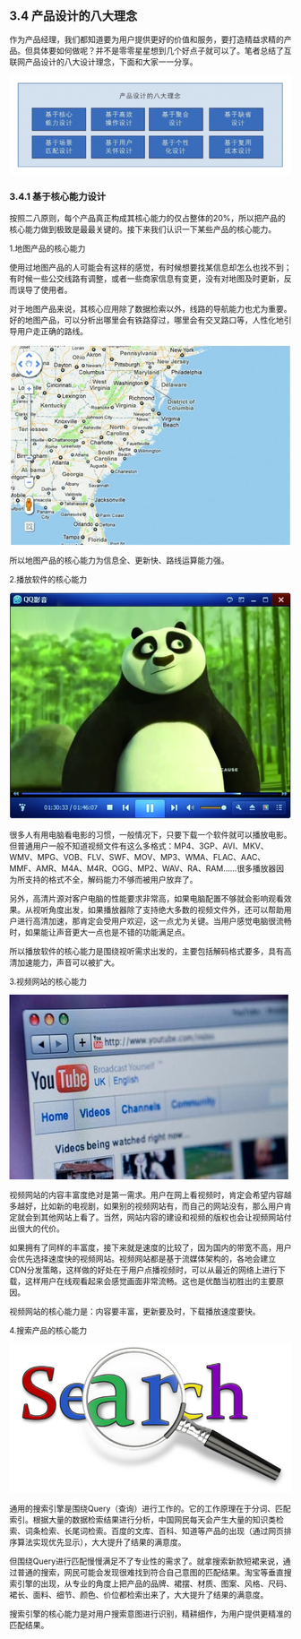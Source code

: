 ## 3.4 产品设计的八大理念

作为产品经理，我们都知道要为用户提供更好的价值和服务，要打造精益求精的产品。但具体要如何做呢？并不是零零星星想到几个好点子就可以了。笔者总结了互联网产品设计的八大设计理念，下面和大家一一分享。

![](images/image02005.jpeg)

### 3.4.1 基于核心能力设计

按照二八原则，每个产品真正构成其核心能力的仅占整体的20%，所以把产品的核心能力做到极致是最最关键的。接下来我们认识一下某些产品的核心能力。

1.地图产品的核心能力

使用过地图产品的人可能会有这样的感觉，有时候想要找某信息却怎么也找不到；有时候一些公交线路有调整，或者一些商家信息有变更，没有对地图及时更新，反而误导了使用者。

对于地图产品来说，其核心应用除了数据检索以外，线路的导航能力也尤为重要。好的地图产品，可以分析出哪里会有铁路穿过，哪里会有交叉路口等，人性化地引导用户走正确的路线。

![](images/image02006.jpeg)

所以地图产品的核心能力为信息全、更新快、路线运算能力强。

2.播放软件的核心能力

![](images/image02007.jpeg)

很多人有用电脑看电影的习惯，一般情况下，只要下载一个软件就可以播放电影。但普通用户一般不知道视频文件有这么多格式：MP4、3GP、AVI、MKV、WMV、MPG、VOB、FLV、SWF、MOV、MP3、WMA、FLAC、AAC、MMF、AMR、M4A、M4R、OGG、MP2、WAV、RA、RAM……很多播放器因为所支持的格式不全，解码能力不够而被用户放弃了。

另外，高清片源对客户电脑的性能要求非常高，如果电脑配置不够就会影响观看效果。从视听角度出发，如果播放器除了支持绝大多数的视频文件外，还可以帮助用户进行高清加速，那肯定会受用户欢迎，这一点尤为关键。当用户感觉电脑很流畅时，如果能让声音更大一点也是不错的功能满足点。

所以播放软件的核心能力是围绕视听需求出发的，主要包括解码格式要多，具有高清加速能力，声音可以被扩大。

3.视频网站的核心能力

![](images/image02008.jpeg)

视频网站的内容丰富度绝对是第一需求。用户在网上看视频时，肯定会希望内容越多越好，比如新的电视剧，如果别的视频网站有，而自己的网站没有，那么用户肯定就会到其他网站上看了。当然，网站内容的建设和视频的版权也会让视频网站付出很大的代价。

如果拥有了同样的丰富度，接下来就是速度的比较了，因为国内的带宽不高，用户会优先选择速度快的视频网站。视频网站都是基于流媒体架构的，各地会建立CDN分发策略，这样做的好处在于用户点播视频时，可以从最近的网络上进行下载，这样用户在线观看起来会感觉画面非常流畅。这也是优酷当初胜出的主要原因。

视频网站的核心能力是：内容要丰富，更新要及时，下载播放速度要快。

4.搜索产品的核心能力

![](images/image02009.jpeg)

通用的搜索引擎是围绕Query（查询）进行工作的。它的工作原理在于分词、匹配索引。根据大量的数据检索结果进行分析，中国网民每天会产生大量的知识类检索、词条检索、长尾词检索。百度的文库、百科、知道等产品的出现（通过网页排序算法实现优先显示），大大提升了结果的满意度。

但围绕Query进行匹配慢慢满足不了专业性的需求了。就拿搜索新款短裙来说，通过普通的搜索，网民可能会发现很难找到符合自己意图的匹配结果。淘宝等垂直搜索引擎的出现，从专业的角度上把产品的品牌、裙摆、材质、图案、风格、尺码、裙长、面料、细节、颜色、价位都检索出来了，大大提升了结果的满意度。

搜索引擎的核心能力是对用户搜索意图进行识别，精耕细作，为用户提供更精准的匹配结果。
